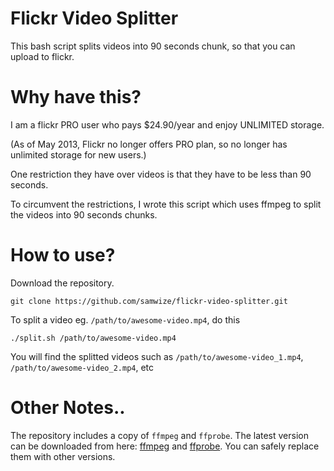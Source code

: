 Flickr Video Splitter
=====================

This bash script splits videos into 90 seconds chunk, so that you can upload to flickr.


Why have this?
==============

I am a flickr PRO user who pays $24.90/year and enjoy UNLIMITED storage. 

(As of May 2013, Flickr no longer offers PRO plan, so no longer has unlimited storage for new users.)

One restriction they have over videos is that they have to be less than 90 seconds. 

To circumvent the restrictions, I wrote this script which uses ffmpeg to split the videos into 90 seconds chunks.



How to use?
===========

Download the repository.

	git clone https://github.com/samwize/flickr-video-splitter.git

To split a video eg. `/path/to/awesome-video.mp4`, do this

	./split.sh /path/to/awesome-video.mp4

You will find the splitted videos such as `/path/to/awesome-video_1.mp4`, `/path/to/awesome-video_2.mp4`, etc




Other Notes..
=============

The repository includes a copy of `ffmpeg` and `ffprobe`. The latest version can be downloaded from here: [ffmpeg](http://www.evermeet.cx/ffmpeg) and [ffprobe](http://www.evermeet.cx/ffprobe/ffprobe-1.2.1.7z). You can safely replace them with other versions.

